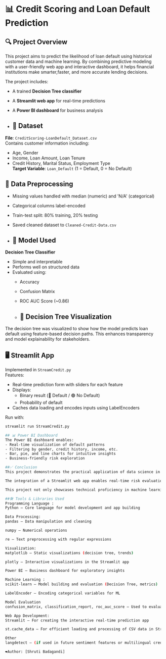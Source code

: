# 📊 Credit Scoring and Loan Default Prediction

## 🔍 Project Overview
This project aims to predict the likelihood of loan default using historical customer data and machine learning.
By combining predictive modeling with a user-friendly web app and interactive dashboard, 
it helps financial institutions make smarter,faster, and more accurate lending decisions.

The project includes:
- A trained **Decision Tree classifier**
- A **Streamlit web app** for real-time predictions
- A **Power BI dashboard** for business analysis

- ## 📁 Dataset
**File**: `CreditScoring-LoanDefault_Dataset.csv`  
Contains customer information including:
- Age, Gender
- Income, Loan Amount, Loan Tenure
- Credit History, Marital Status, Employment Type  
**Target Variable**: `Loan_Default` (1 = Default, 0 = No Default)

## 🔧 Data Preprocessing
- Missing values handled with median (numeric) and 'N/A' (categorical)
- Categorical columns label-encoded
- Train-test split: 80% training, 20% testing
-  Saved cleaned dataset to `Cleaned-Credit-Data.csv`

-  ## 🤖 Model Used
**Decision Tree Classifier**
- Simple and interpretable
- Performs well on structured data
- Evaluated using:
  - Accuracy
  - Confusion Matrix
  - ROC AUC Score (~0.86)
 
  - ## 🌲 Decision Tree Visualization
The decision tree was visualized to show how the model predicts loan default using feature-based decision paths.
This enhances transparency and model explainability for stakeholders.

## 🖥️ Streamlit App

Implemented in `StreamCredit.py`  
Features:
- Real-time prediction form with sliders for each feature
- Displays:
  - Binary result (🔴 Default / 🟢 No Default)
  - Probability of default
- Caches data loading and encodes inputs using LabelEncoders

Run with:
```bash
streamlit run StreamCredit.py

## 📊 Power BI Dashboard
The Power BI dashboard enables:
- Real-time visualization of default patterns
- Filtering by gender, credit history, income, etc.
- Bar, pie, and line charts for intuitive insights
- Business-friendly risk exploration

##✅ Conclusion
This project demonstrates the practical application of data science in the financial domain by building an end-to-end credit scoring and loan default prediction system. Using a Decision Tree classifier, the model identifies risk factors such as credit history and income level to accurately predict defaults.

The integration of a Streamlit web app enables real-time risk evaluation for new applicants, while the Power BI dashboard offers valuable business insights through dynamic visualizations. Together, these tools support smarter, faster, and more transparent lending decisions.

This project not only showcases technical proficiency in machine learning and data preprocessing but also emphasizes the importance of interpretability and stakeholder-friendly tools in deploying AI for real-world problems.

##🛠️ Tools & Libraries Used
Programming Language :
Python – Core language for model development and app building

Data Processing:
pandas – Data manipulation and cleaning

numpy – Numerical operations

re – Text preprocessing with regular expressions

Visualization:
matplotlib – Static visualizations (decision tree, trends)

plotly – Interactive visualizations in the Streamlit app

Power BI – Business dashboard for exploratory insights

Machine Learning :
scikit-learn – Model building and evaluation (Decision Tree, metrics)

LabelEncoder – Encoding categorical variables for ML

Model Evaluation
confusion_matrix, classification_report, roc_auc_score – Used to evaluate model performance

Web App Development:
Streamlit – For creating the interactive real-time prediction app

st.cache_data – For efficient loading and processing of CSV data in Streamlit

Other
langdetect – (if used in future sentiment features or multilingual credit scoring)

❤️Author: [Shruti Badagandi]
